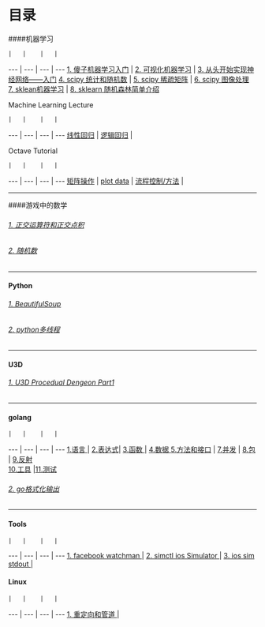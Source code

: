 # 目录

####机器学习

    |   |    |   | 
--- | --- | --- | ---
[1. 傻子机器学习入门](https://github.com/mebusy/notes/blob/master/dev_notes/ML-%E5%82%BB%E5%AD%90%E6%9C%BA%E5%99%A8%E5%AD%A6%E4%B9%A0%E5%85%A5%E9%97%A8.md)    |     [2. 可视化机器学习](https://github.com/mebusy/notes/blob/master/dev_notes/ML-%E5%8F%AF%E8%A7%86%E5%8C%96%E6%9C%BA%E5%99%A8%E5%AD%A6%E4%B9%A0.md)    |     [3. 从头开始实现神经网络——入门](https://github.com/mebusy/notes/blob/master/dev_notes/ML-%E4%BB%8E%E5%A4%B4%E5%BC%80%E5%A7%8B%E5%AE%9E%E7%8E%B0%E7%A5%9E%E7%BB%8F%E7%BD%91%E7%BB%9C%E2%80%94%E2%80%94%E5%85%A5%E9%97%A8.md) 
[4. scipy 统计和随机数](https://github.com/mebusy/notes/blob/master/dev_notes/ML-1.5.6%20scipy%20%E7%BB%9F%E8%AE%A1%E5%92%8C%E9%9A%8F%E6%9C%BA%E6%95%B0.md)   |   [5. scipy 稀疏矩阵](https://github.com/mebusy/notes/blob/master/dev_notes/ML-2.5%20Sparse%20Matrices%20in%20SciPy.md)     |   [6. scipy 图像处理](https://github.com/mebusy/notes/blob/master/dev_notes/ML-2.6%20Scipy%20%E5%A4%84%E7%90%86%E5%9B%BE%E5%83%8F%E6%95%B0%E6%8D%AE.md)  
[7. sklean机器学习](https://github.com/mebusy/notes/blob/master/dev_notes/ML-3.5%20sklean%E6%9C%BA%E5%99%A8%E5%AD%A6%E4%B9%A0.md)    |    [8. sklearn 随机森林简单介绍](https://github.com/mebusy/notes/blob/master/dev_notes/ML_sklearn%20%E9%9A%8F%E6%9C%BA%E6%A3%AE%E6%9E%97%E7%AE%80%E5%8D%95%E4%BB%8B%E7%BB%8D.md)

Machine Learning Lecture

    |   |    |   | 
--- | --- | --- | ---
[线性回归](https://github.com/mebusy/notes/blob/master/dev_notes/ML_%E6%9C%BA%E5%99%A8%E5%AD%A6%E4%B9%A0_%E5%9B%9E%E5%BD%92.md) | [逻辑回归](https://github.com/mebusy/notes/blob/master/dev_notes/ML_%E6%9C%BA%E5%99%A8%E5%AD%A6%E4%B9%A0_%E9%80%BB%E8%BE%91%E5%9B%9E%E5%BD%92.md) | 

Octave Tutorial

    |   |    |   | 
--- | --- | --- | ---
[矩阵操作](https://github.com/mebusy/notes/blob/master/dev_notes/ML_%E6%9C%BA%E5%99%A8%E5%AD%A6%E4%B9%A0_Octave_%E5%B8%B8%E7%94%A8%E5%91%BD%E4%BB%A4_%E7%9F%A9%E9%98%B5%E6%93%8D%E4%BD%9C.md) | [plot data](https://github.com/mebusy/notes/blob/master/dev_notes/ML_%E6%9C%BA%E5%99%A8%E5%AD%A6%E4%B9%A0_Octave_plotting_data.md)   |  [流程控制/方法](https://github.com/mebusy/notes/blob/master/dev_notes/ML_%E6%9C%BA%E5%99%A8%E5%AD%A6%E4%B9%A0_Octave_%E6%B5%81%E7%A8%8B%E6%8E%A7%E5%88%B6_%E6%96%B9%E6%B3%95.md)   |     


---
####游戏中的数学

###### [1. 正交运算符和正交点积](http://htmlpreview.github.io/?https://github.com/mebusy/notes/blob/master/md/MIG_%E6%AD%A3%E4%BA%A4%E8%BF%90%E7%AE%97%E7%AC%A6%E5%92%8C%E6%AD%A3%E4%BA%A4%E7%82%B9%E7%A7%AF.html)

###### [2. 随机数](https://github.com/mebusy/notes/blob/master/dev_notes/Dev_Random.md)



---
#### Python

###### [1. BeautifulSoup](https://github.com/mebusy/notes/blob/master/dev_notes/PY_BeautifulSoup.md)

###### [2. python多线程](https://github.com/mebusy/notes/blob/master/dev_notes/PY_multiprocessing.md)


---
#### U3D

###### [1. U3D Procedual Dengeon Part1](https://github.com/mebusy/notes/blob/master/dev_notes/U3D_ProcedualDengeon%201.md)


---
#### golang


    |   |    |   | 
--- | --- | --- | ---
[1.语言 ](https://github.com/mebusy/notes/blob/master/dev_notes/GOLANG%20%E5%A4%87%E5%BF%981-%E8%AF%AD%E8%A8%80.md)   |   [2.表达式](https://github.com/mebusy/notes/blob/master/dev_notes/GOLANG%20%E5%A4%87%E5%BF%982-%E8%A1%A8%E8%BE%BE%E5%BC%8F.md)| [3.函数 ](https://github.com/mebusy/notes/blob/master/dev_notes/GOLANG%20%E5%A4%87%E5%BF%983-%E5%87%BD%E6%95%B0.md) | [4.数据 ](https://github.com/mebusy/notes/blob/master/dev_notes/GOLANG%20%E5%A4%87%E5%BF%984-%E6%95%B0%E6%8D%AE.md)
[5.方法和接口](https://github.com/mebusy/notes/blob/master/dev_notes/GOLANG%20%E5%A4%87%E5%BF%985-%E6%96%B9%E6%B3%95%E5%92%8C%E6%8E%A5%E5%8F%A3.md)  | [7.并发](https://github.com/mebusy/notes/blob/master/dev_notes/GOLANG%20%E5%A4%87%E5%BF%987-%E5%B9%B6%E5%8F%91.md)  |  [8.包](https://github.com/mebusy/notes/blob/master/dev_notes/GOLANG%20%E5%A4%87%E5%BF%988-%E5%8C%85.md)    | [9.反射](https://github.com/mebusy/notes/blob/master/dev_notes/GOLANG%E5%A4%87%E5%BF%989-%E5%8F%8D%E5%B0%84.md)   
[10.工具](https://github.com/mebusy/notes/blob/master/dev_notes/GOLANG%E5%A4%87%E5%BF%98A-%E5%B7%A5%E5%85%B7.md) |[11.测试](https://github.com/mebusy/notes/blob/master/dev_notes/GOLANG%E5%A4%87%E5%BF%98B-%E6%B5%8B%E8%AF%95.md)


###### [2. go格式化输出 ](https://github.com/mebusy/notes/blob/master/dev_notes/GOLANG-fmt%E6%A0%BC%E5%BC%8F%E5%8C%96%E8%BE%93%E5%87%BA.md)

---
#### Tools

    |   |    |   | 
--- | --- | --- | ---
[1. facebook watchman ](https://github.com/mebusy/notes/blob/master/dev_notes/TOOL_watchman.md)   |    [2. simctl ios Simulator ](https://github.com/mebusy/notes/blob/master/dev_notes/TOOL_simctl_iOS_simulator.md)   | [3. ios sim stdout ](https://github.com/mebusy/notes/blob/master/dev_notes/TOOL_ios_sim_stdout_redirect.md)   |


#### Linux

    |   |    |   | 
--- | --- | --- | ---
[1. 重定向和管道 ](https://github.com/mebusy/notes/blob/master/dev_notes/LINUX_%E9%87%8D%E5%AE%9A%E5%90%91%E5%92%8C%E7%AE%A1%E9%81%93.md)  | 



